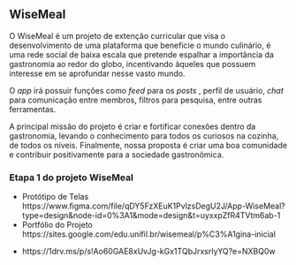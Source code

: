 <h2>WiseMeal</h2>

<p> O WiseMeal é um projeto de extenção curricular que visa o desenvolvimento de uma plataforma que beneficie o mundo culinário, é uma rede social de baixa escala que pretende espalhar a importância da gastronomia ao redor do globo, incentivando àqueles que possuem interesse em se aprofundar nesse vasto mundo. </p>
<p> O <em>app</em> irá possuir funções como <em>feed</em> para os <em>posts</em> , perfil de usuário, <em>chat</em> para comunicação entre membros, filtros para pesquisa, entre outras ferramentas. </p> 
<p> A principal missão do projeto é criar e fortificar conexões dentro da gastronomia, levando o conhecimento para todos os curiosos na cozinha, de todos os níveis. Finalmente, nossa proposta é criar uma boa comunidade e contribuir positivamente para a sociedade gastronômica.</p>

<h3>Etapa 1 do projeto WiseMeal</h3>
<ul>
  <li>Protótipo de Telas</li>
  https://www.figma.com/file/qDY5FzXEuK1PvlzsDegU2J/App-WiseMeal?type=design&node-id=0%3A1&mode=design&t=uyxxpZfR4TVtm6ab-1
  <li>Portfólio do Projeto</li>
  https://sites.google.com/edu.unifil.br/wisemeal/p%C3%A1gina-inicial
</ul>

<ul>
  <li>
    https://1drv.ms/p/s!Ao60GAE8xUvJg-kGx1TQbJrxsrIyYQ?e=NXBQ0w
  </li>
</ul>




